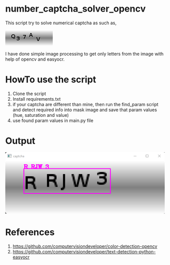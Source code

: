 # number_captcha_solver_opencv

This script try to solve numerical captcha as such as,

![Alt text](captchas/captcha_0.png?raw=true "captcha_0")

I have done simple image processing to get only letters from the image with help of
opencv and easyocr.

# HowTo use the script

1. Clone the script
2. Install requirements.txt
3. if your captcha are different than mine, then run the find_param script and
   detect required info into mask image and save that param values (hue, saturation and value)
4. use found param values in main.py file

# Output

![img.png](img.png)

# References

1. https://github.com/computervisiondeveloper/color-detection-opencv
2. https://github.com/computervisiondeveloper/text-detection-python-easyocr